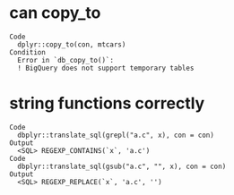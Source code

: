 # can copy_to

    Code
      dplyr::copy_to(con, mtcars)
    Condition
      Error in `db_copy_to()`:
      ! BigQuery does not support temporary tables

# string functions correctly

    Code
      dbplyr::translate_sql(grepl("a.c", x), con = con)
    Output
      <SQL> REGEXP_CONTAINS(`x`, 'a.c')
    Code
      dbplyr::translate_sql(gsub("a.c", "", x), con = con)
    Output
      <SQL> REGEXP_REPLACE(`x`, 'a.c', '')

